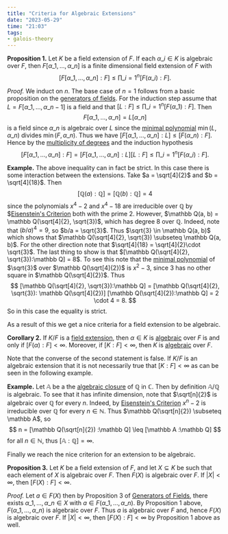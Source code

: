 ```yaml
---
title: "Criteria for Algebraic Extensions"
date: "2023-05-29"
time: "21:03"
tags:
- galois-theory
---
```


**Proposition 1.** Let $K$ be a field extension of $F$. If each $\alpha\_i \in K$ is algebraic over $F$, then $F[\alpha\_1, \ldots , \alpha\_n]$ is a finite dimensional field extension of $F$ with 
$$
[F[\alpha\_1, \ldots , \alpha\_n] : F] \leq \prod\_{i=1}^n [F(\alpha\_i): F]. 
$$

*Proof.* We induct on $n$. The base case of $n = 1$ follows from a basic proposition on the [generators of fields](notes/Galois%20Theory/Generators%20of%20Fields.md). For the induction step assume that $L = F[\alpha\_1, \ldots , \alpha\_{n-1}]$ is a field and that $[L:F] \leq \prod\_{i=1}^n [F(\alpha\_1):F]$. Then 
$$
F[\alpha\_1, \ldots , \alpha\_n] = L[\alpha\_n]
$$is a field since $\alpha\_n$ is algebraic over $L$ since the [minimal polynomial](notes/Galois%20Theory/Minimal%20Polynomials.md) $\min(L, \alpha\_n)$ divides $\min(F, \alpha\_n)$. Thus we have $[F[\alpha\_1, \ldots , \alpha\_n]:L] \leq [F(\alpha\_n):F]$. Hence by the [multiplicity of degrees](notes/Galois%20Theory/Transitivity%20of%20Algebraic%20Field%20Extensions.md) and the induction hypothesis 
$$
[F[\alpha\_1, \ldots , \alpha\_n]: F] = [F[\alpha\_1, \ldots ,\alpha\_n]:L][L:F] \leq \prod\_{i=1}^n [F(\alpha\_i):F]. 
$$

**Example.** The above inequality can in fact be strict. In this case there is some interaction between the extensions. Take $a = \sqrt[4]{2}$ and $b = \sqrt[4]{18}$. Then 
$$
[\mathbb Q(a):\mathbb Q] = [\mathbb Q(b):\mathbb Q] = 4
$$since the polynomials $x^4 -2$ and $x^4 - 18$ are irreducible over $\mathbb Q$ by $[Eisenstein's Criterion](notes/Galois%20Theory/Eisenstein's%20Criterion.md) both with the prime $2$. However, $\mathbb Q(a, b) = \mathbb Q(\sqrt[4]{2}, \sqrt{3})$, which has degree 8 over $\mathbb Q$. Indeed, note that $(b/a)^4 = 9$, so $b/a = \sqrt{3}$. Thus $\sqrt{3} \in \mathbb Q(a, b)$ which shows that $\mathbb Q(\sqrt[4]{2}, \sqrt{3}) \subseteq \mathbb Q(a, b)$. For the other direction note that $\sqrt[4]{18} = \sqrt[4]{2}\cdot \sqrt{3}$. The last thing to show is that $[\mathbb Q(\sqrt[4]{2}, \sqrt{3}):\mathbb Q] = 8$. To see this note that the [minimal polynomial](notes/Galois%20Theory/Minimal%20Polynomials.md) of $\sqrt{3}$ over $\mathbb Q(\sqrt[4]{2})$ is $x^2 - 3$, since $3$ has no other square in $\mathbb Q(\sqrt[4]{2})$. Thus 
$$
[\mathbb Q(\sqrt[4]{2}, \sqrt{3}):\mathbb Q] = [\mathbb Q(\sqrt[4]{2}, \sqrt{3}): \mathbb Q(\sqrt[4]{2})] [\mathbb Q(\sqrt[4]{2}):\mathbb Q] = 2 \cdot 4 = 8.
$$So in this case the equality is strict. 

As a result of this we get a nice criteria for a field extension to be algebraic.

**Corollary 2.** If $K/F$ is a [field extension](notes/Galois%20Theory/Basic%20Definitions%20for%20Fields.md), then $\alpha \in K$ is [algebraic](notes/Galois%20Theory/Algebraic%20Field%20Extensions.md) over $F$ is and only if $[F(\alpha):F] < \infty$. Moreover, if $[K:F] < \infty$, then $K$ is [algebraic](notes/Galois%20Theory/Algebraic%20Field%20Extensions.md) over $F$. 

Note that the converse of the second statement is false. If $K/F$ is an algebraic extension that it is not necessarily true that $[K:F]<\infty$ as can be seen in the following example.

**Example.** Let $\mathbb A$ be a the [algebraic closure](notes/Galois%20Theory/Algebraic%20Closure.md) of $\mathbb Q$ in $\mathbb C$. Then by definition $\mathbb A/\mathbb Q$ is algebraic. To see that it has infinite dimension, note that $\sqrt[n]{2}$ is algebraic over $\mathbb Q$ for every $n$. Indeed, by [Eisenstein's Criterion](notes/Galois%20Theory/Eisenstein's%20Criterion.md) $x^n - 2$ is irreducible over $\mathbb Q$ for every $n \in \mathbb N$. Thus $\mathbb Q(\sqrt[n]{2}) \subseteq \mathbb A$, so 
$$
n = [\mathbb Q(\sqrt[n]{2}) :\mathbb Q] \leq [\mathbb A :\mathbb Q]
$$for all $n \in \mathbb N$, thus $[\mathbb A :\mathbb Q] = \infty$. 

Finally we reach the nice criterion for an extension to be algebraic.

**Proposition 3.** Let $K$ be a field extension of $F$, and let $X \subseteq K$ be such that each element of $X$ is algebraic over $F$. Then $F(X)$ is algebraic over $F$. If $|X| < \infty$, then $[F(X):F] < \infty$. 

*Proof.* Let $a \in F(X)$ then by Proposition 3 of [Generators of Fields](notes/Galois%20Theory/Generators%20of%20Fields.md), there exists $\alpha\_1, \ldots , \alpha\_n \in X$ with $a \in F(\alpha\_1, \ldots , \alpha\_n)$. By Proposition 1 above, $F(\alpha\_1, \ldots , \alpha\_n)$ is algebraic over $F$. Thus $a$ is algebraic over $F$ and, hence $F(X)$ is algebraic over $F$. If $|X| < \infty$, then $[F(X):F]<\infty$ by Proposition 1 above as well. 

